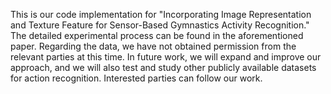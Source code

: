 This is our code implementation for "Incorporating Image Representation and Texture Feature for Sensor-Based Gymnastics Activity Recognition." The detailed experimental process can be found in the aforementioned paper. Regarding the data, we have not obtained permission from the relevant parties at this time. In future work, we will expand and improve our approach, and we will also test and study other publicly available datasets for action recognition. Interested parties can follow our work.
